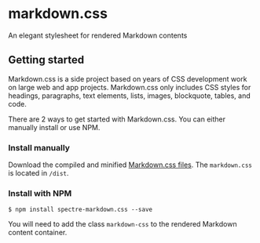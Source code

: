 # markdown.css
An elegant stylesheet for rendered Markdown contents

## Getting started
Markdown.css is a side project based on years of CSS development work on large web and app projects. Markdown.css only includes CSS styles for headings, paragraphs, text elements, lists, images, blockquote, tables, and code. 

There are 2 ways to get started with Markdown.css. You can either manually install or use NPM.

### Install manually

Download the compiled and minified [Markdown.css files](https://github.com/picturepan2/markdown.css). The `markdown.css` is located in `/dist`.

### Install with NPM 

`$ npm install spectre-markdown.css --save`

You will need to add the class `markdown-css` to the rendered Markdown content container.
